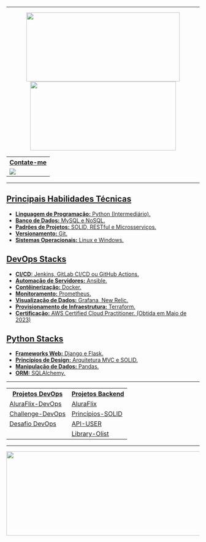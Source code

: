 <hr>

<div align="center" class="stats-and-mostused">
	<a href="https://github.com/MatheuslFavaretto">
  	<img height="180em" width="400em" src="https://github-readme-stats.vercel.app/api?username=MatheuslFavaretto&show_icons=true&theme=dark&include_all_commits=true&count_private=true"/>
   	<!-- Most used programming languages -->
  	<img height="180em" width="380em" src="https://github-readme-stats.vercel.app/api/top-langs/?username=MatheuslFavaretto&layout=compact&langs_count=10&theme=dark"/>
</div>

<div align="center" class="contact">
	<table>
		<tr><th>Contate-me</th></tr>
		<tr>
			<td>
			<a target="_blank" href="https://www.linkedin.com/in/matfavaretto22/">
 			<img src="https://img.shields.io/badge/-LinkedIn-%230077B5?style=for-the-badge&logo=linkedin&logoColor=white">
			</td>
		</tr>
	</table>
</div>

<hr>

## Principais Habilidades Técnicas
- **Linguagem de Programação:** Python (Intermediário). <!-- Conhecimentos Consideráveis -->
- **Banco de Dados:** MySQL e NoSQL. <!-- Bancos de dados com os quais estou habituado; SGBDs não são considerados -->
- **Padrões de Projetos:** SOLID, RESTful e Microsserviços. <!-- Padrões de Projetos praticados -->
- **Versionamento:** Git. <!-- Controle de Versão de Código -->
- **Sistemas Operacionais:** Linux e Windows. <!-- Sistemas operacionais com os quais estou habituado -->

## DevOps Stacks 
- **CI/CD:** Jenkins, GitLab CI/CD ou GitHub Actions. <!-- Ferramentas com as quais estou habituado -->
- **Automação de Servidores:** Ansible. <!-- Ferramenta de automação de servidores preferida -->
- **Contêinerização:** Docker. <!-- Criação de contêineres para aplicações -->
- **Monitoramento:** Prometheus. <!-- Ferramenta de monitoramento que possuo mais prática -->
- **Visualização de Dados:** Grafana, New Relic. <!-- Criação de Dashboards -->
- **Provisionamento de Infraestrutura:** Terraform. <!-- Ferramenta que possuo mais prática para provisionar ambientes na nuvem -->
- **Certificação:** AWS Certified Cloud Practitioner. (Obtida em Maio de 2023) <!-- Certificação obtida -->

## Python Stacks 
- **Frameworks Web:** Django e Flask. <!-- Frameworks web com os quais tenho prática -->
- **Princípios de Design:** Arquitetura MVC e SOLID. <!-- Princípios de projeto que busco seguir -->
- **Manipulação de Dados:** Pandas. <!-- Biblioteca para manipulação e análise de dados em Python -->
- **ORM:** SQLAlchemy. <!-- ORM com o qual tenho mais prática -->

 
<hr>

<div align="center" class="projects">
	<table>
		<tr class="header">
			<th>Projetos DevOps</th>
			<th>Projetos Backend</th>
		</tr>
		<tr class="column1">
			<td><a href="https://github.com/MatheuslFavaretto/Challenge_DevOps">AluraFlix-DevOps</a> <!-- entrar no repositório --></td>
			<td><a href="https://github.com/MatheuslFavaretto/Challenge_Backend">AluraFlix</a> <!-- link para o seu projeto Backend --></td>
		<tr class="column2">
  			<td><a href="https://github.com/MatheuslFavaretto/Challenge_DevOps-2">Challenge-DevOps</a> <!-- Challenger DevOps Alura--></td>
			<td><a href="https://github.com/MatheuslFavaretto/GitSOLID">Princípios-SOLID</a> <!-- link para o seu projeto Backend --></td>
		<tr class="column3">
			<td><a href="https://github.com/MatheuslFavaretto/devops-project">Desafio DevOps</a> <!-- Desafio de automação de um sistema em docker-compose --></td>
			<td><a href="https://github.com/MatheuslFavaretto/api-user">API-USER</a>
		<tr class="column4">
  			<td><a href=""></a> </td>
			<td><a href="https://github.com/MatheuslFavaretto/library-olist">Library-Olist</a> 
		</tr>
	</table>
</div>



<hr>


<div align="center" class="day-streak">
	<a href="https://github.com/MatheuslFavaretto"> 
   	<img height="220em" width="800em" src="https://streak-stats.demolab.com?user=MatheuslFavaretto&theme=dark"/>
</div>
